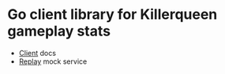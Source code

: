 # Go client library for Killerqueen gameplay stats

- [Client](https://godoc.org/github.com/rickyninja/kqstat) docs
- [Replay](https://godoc.org/github.com/rickyninja/kqstat/mock/kqstatd) mock service
